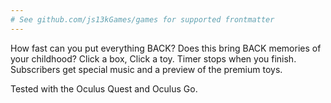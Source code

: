 ```yaml
---
# See github.com/js13kGames/games for supported frontmatter
---
```

How fast can you put everything BACK?
Does this bring BACK memories of your childhood?
Click a box, Click a toy. Timer stops when you finish.
Subscribers get special music and a preview of the premium toys.

Tested with the Oculus Quest and Oculus Go.